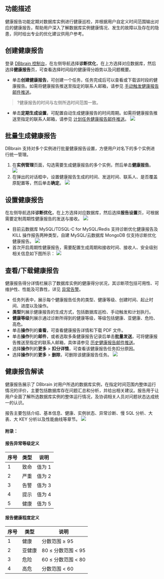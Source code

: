 ## 功能描述

健康报告功能定期对数据库实例进行健康巡检，并根据用户自定义时间范围输出对应的健康报告，帮助用户深入了解数据库实例健康情况、发生的故障以及存在的隐患，同时给出专业的优化建议供用户参考。

## 创建健康报告
登录 [DBbrain 控制台](https://console.cloud.tencent.com/dbbrain/analysis)，在左侧导航选择**诊断优化**，在上方选择对应数据库，然后选择**健康报告**页，可查看选择时间段的健康得分趋势以及问题概要。
- 单击**创建健康报告**，可创建一个任务，任务完成后可以查看或下载该时段的健康报告。如需将健康报告推送至指定的联系人邮箱，请参见 [手动触发健康报告邮件推送](https://cloud.tencent.com/document/product/1130/50390#sdcfjkbgyjts)。
>?健康报告的时间与左侧所选时间范围一致。
- 单击**定期生成设置**，可配置自动生成健康报告的时间周期。如需将健康报告推送至指定的联系人邮箱，请参见 [计划任务健康报告邮件推送](https://cloud.tencent.com/document/product/1130/50390#jhrwjkbgyjts)。
![](https://main.qcloudimg.com/raw/2551a4c7010fd3b6849d2ba93eb33ce8.png)

## 批量生成健康报告

DBbrain 支持对多个实例进行批量健康报告设置，方便用户对名下的多个实例进行统一管理。

1. 在**实例管理**页面，勾选需要生成健康报告的多个实例，然后单击**健康报告**。
   ![](https://qcloudimg.tencent-cloud.cn/raw/4af9c43e6217aba7fbe323d3c47864b5.png)
2. 在弹出的对话框中，设置健康报告生成的时间、发送时间、联系人、是否覆盖原配置等，然后单击**确定**。
   ![](https://qcloudimg.tencent-cloud.cn/raw/fd4f43f61b54b43101ef03fed6ebc056.png)

## 设置健康报告

在左侧导航选择**诊断优化**，在上方选择对应数据库，然后选择**报告设置**页，可根据需要定制周期性健康报告的发送与接收。
![](https://main.qcloudimg.com/raw/700a3524ee26396d3a199f2af064f8b8.png)
- 目前云数据库 MySQL/TDSQL-C for MySQL/Redis 支持诊断优化健康报告及 KILL 操作报告两种类型，自建 MySQL/云数据库 MongoDB 仅支持诊断优化健康报告。
![](https://main.qcloudimg.com/raw/4b4c5a33655c4d6a72b81f3062e49d80.png)
- 首次开启周期性健康报告，需要配置生成周期和接收时间、接收人、安全级别 相关信息如下图所示：
![](https://main.qcloudimg.com/raw/b8b62d9ed84a86c59da0f5dfb32db4fa.png)

## 查看/下载健康报告

健康报告得分详情栏展示了数据库实例的健康得分状况，其诊断项包括可用性、可维护性、性能及可靠性，详见 [异常告警](https://cloud.tencent.com/document/product/1130/44957)。

- 任务列表中，展示每个健康报告任务的类型、健康等级、创建时间、起止时间、进度以及操作。
 - **类型**列展示健康报告的生成方式，包括数据库巡检、手动触发和计划执行。
 - **健康等级**列展示通过诊断所得到的健康等级，等级包括健康、亚健康、危险、高危。
- 单击**操作**列的**查看**，可查看健康报告详情和下载 PDF 文件。
- 单击**操作**列的**邮件**，或者选取多条健康报告记录后单击**批量发送**，可将健康报告推送至指定的联系人邮箱，具体请参见 [历史健康报告邮件推送](https://cloud.tencent.com/document/product/1130/50390#jkbgymts)。
- 选择**操作**列的**更多** > **扣分详情**，可查看该健康报告任务扣分原因。
- 选择**操作**列的**更多** > **删除**，可删除该健康报告任务。
![](https://main.qcloudimg.com/raw/40830f43b6ccbd04a3f400402eaeb02b.gif)

## 健康报告解读
健康报告展示了 DBbrain 对用户所选的数据库实例，在指定时间范围内整体运行情况的评价，主要包括数据库存在问题汇总和分析，并给出相关建议。报告用于让用户全面了解所选数据库实例的整体运行情况，及协调相关人员对问题状态达成统一的认识。

报告主要包括介绍、基本信息、健康、实例状态、异常诊断、慢 SQL 分析、大表、大 KEY 分析以及性能曲线等章节。
![](https://main.qcloudimg.com/raw/dd12f046335294fda6a1459ed0dc7aa2.png)

#### 附录：
#### 报告异常等级定义
| 序号 | 类型 | 说明   |
| ---- | ---- | ------ |
| 1    | 致命 | 值为 1 |
| 2    | 严重 | 值为 2 |
| 3    | 告警 | 值为 3 |
| 4    | 提示 | 值为 4 |
| 5    | 健康 | 值为 5 |

#### 报告健康程度定义
| 序号 | 类型   | 说明                  |
| ---- | ------ | --------------------- |
| 1    | 健康   | 分数范围 ≥ 95         |
| 2    | 亚健康 |80 ≤ 分数范围 < 95 |
| 3    | 危险   | 60 ≤ 分数范围 < 80 |
| 4    | 高危   | 分数范围 < 60         |

